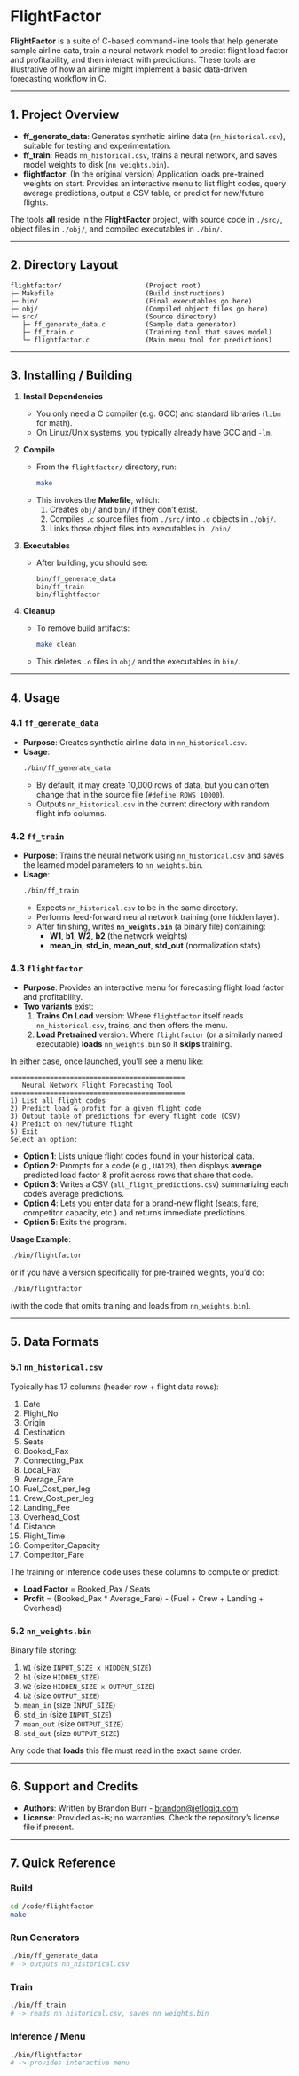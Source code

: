 # **FlightFactor**

**FlightFactor** is a suite of C-based command-line tools that help generate sample airline data, train a neural network model to predict flight load factor and profitability, and then interact with predictions. These tools are illustrative of how an airline might implement a basic data-driven forecasting workflow in C.

---

## **1. Project Overview**

- **ff_generate_data**: Generates synthetic airline data (`nn_historical.csv`), suitable for testing and experimentation.  
- **ff_train**: Reads `nn_historical.csv`, trains a neural network, and saves model weights to disk (`nn_weights.bin`).  
- **flightfactor**: (In the original version) Application loads pre-trained weights on start. Provides an interactive menu to list flight codes, query average predictions, output a CSV table, or predict for new/future flights.

The tools **all** reside in the **FlightFactor** project, with source code in `./src/`, object files in `./obj/`, and compiled executables in `./bin/`.

---

## **2. Directory Layout**

```
flightfactor/                     (Project root)
├─ Makefile                       (Build instructions)
├─ bin/                           (Final executables go here)
├─ obj/                           (Compiled object files go here)
└─ src/                           (Source directory)
   ├─ ff_generate_data.c          (Sample data generator)
   ├─ ff_train.c                  (Training tool that saves model)
   └─ flightfactor.c              (Main menu tool for predictions)
```

---

## **3. Installing / Building**

1. **Install Dependencies**  
   - You only need a C compiler (e.g. GCC) and standard libraries (`libm` for math).  
   - On Linux/Unix systems, you typically already have GCC and `-lm`.

2. **Compile**  
   - From the `flightfactor/` directory, run:
     ```bash
     make
     ```
   - This invokes the **Makefile**, which:
     1. Creates `obj/` and `bin/` if they don’t exist.  
     2. Compiles `.c` source files from `./src/` into `.o` objects in `./obj/`.  
     3. Links those object files into executables in `./bin/`.

3. **Executables**  
   - After building, you should see:
     ```
     bin/ff_generate_data
     bin/ff_train
     bin/flightfactor
     ```

4. **Cleanup**  
   - To remove build artifacts:
     ```bash
     make clean
     ```
   - This deletes `.o` files in `obj/` and the executables in `bin/`.

---

## **4. Usage**

### **4.1 `ff_generate_data`**

- **Purpose**: Creates synthetic airline data in `nn_historical.csv`.  
- **Usage**:
  ```bash
  ./bin/ff_generate_data
  ```
  - By default, it may create 10,000 rows of data, but you can often change that in the source file (`#define ROWS 10000`).  
  - Outputs `nn_historical.csv` in the current directory with random flight info columns.

### **4.2 `ff_train`**

- **Purpose**: Trains the neural network using `nn_historical.csv` and saves the learned model parameters to `nn_weights.bin`.  
- **Usage**:
  ```bash
  ./bin/ff_train
  ```
  - Expects `nn_historical.csv` to be in the same directory.  
  - Performs feed-forward neural network training (one hidden layer).  
  - After finishing, writes **`nn_weights.bin`** (a binary file) containing:
    - **W1**, **b1**, **W2**, **b2** (the network weights)  
    - **mean_in**, **std_in**, **mean_out**, **std_out** (normalization stats)

### **4.3 `flightfactor`**

- **Purpose**: Provides an interactive menu for forecasting flight load factor and profitability.  
- **Two variants** exist:
  1. **Trains On Load** version: Where `flightfactor` itself reads `nn_historical.csv`, trains, and then offers the menu.  
  2. **Load Pretrained** version: Where `flightfactor` (or a similarly named executable) **loads** `nn_weights.bin` so it **skips** training.  

In either case, once launched, you’ll see a menu like:

```
============================================
   Neural Network Flight Forecasting Tool
============================================
1) List all flight codes
2) Predict load & profit for a given flight code
3) Output table of predictions for every flight code (CSV)
4) Predict on new/future flight
5) Exit
Select an option:
```

- **Option 1**: Lists unique flight codes found in your historical data.  
- **Option 2**: Prompts for a code (e.g., `UA123`), then displays **average** predicted load factor & profit across rows that share that code.  
- **Option 3**: Writes a CSV (`all_flight_predictions.csv`) summarizing each code’s average predictions.  
- **Option 4**: Lets you enter data for a brand-new flight (seats, fare, competitor capacity, etc.) and returns immediate predictions.  
- **Option 5**: Exits the program.

**Usage Example**:
```bash
./bin/flightfactor
```
or if you have a version specifically for pre-trained weights, you’d do:
```bash
./bin/flightfactor
```
(with the code that omits training and loads from `nn_weights.bin`).

---

## **5. Data Formats**

### **5.1 `nn_historical.csv`**  
Typically has 17 columns (header row + flight data rows):

1. Date  
2. Flight_No  
3. Origin  
4. Destination  
5. Seats  
6. Booked_Pax  
7. Connecting_Pax  
8. Local_Pax  
9. Average_Fare  
10. Fuel_Cost_per_leg  
11. Crew_Cost_per_leg  
12. Landing_Fee  
13. Overhead_Cost  
14. Distance  
15. Flight_Time  
16. Competitor_Capacity  
17. Competitor_Fare  

The training or inference code uses these columns to compute or predict:

- **Load Factor** = Booked_Pax / Seats  
- **Profit** = (Booked_Pax * Average_Fare) - (Fuel + Crew + Landing + Overhead)

### **5.2 `nn_weights.bin`**  
Binary file storing:

1. `W1` (size `INPUT_SIZE x HIDDEN_SIZE`)  
2. `b1` (size `HIDDEN_SIZE`)  
3. `W2` (size `HIDDEN_SIZE x OUTPUT_SIZE`)  
4. `b2` (size `OUTPUT_SIZE`)  
5. `mean_in` (size `INPUT_SIZE`)  
6. `std_in` (size `INPUT_SIZE`)  
7. `mean_out` (size `OUTPUT_SIZE`)  
8. `std_out` (size `OUTPUT_SIZE`)

Any code that **loads** this file must read in the exact same order.


---

## **6. Support and Credits**

- **Authors**: Written by Brandon Burr - brandon@jetlogiq.com
- **License**: Provided as-is; no warranties. Check the repository’s license file if present.

---

## **7. Quick Reference**

### **Build**

```bash
cd /code/flightfactor
make
```

### **Run Generators**

```bash
./bin/ff_generate_data
# -> outputs nn_historical.csv
```

### **Train**

```bash
./bin/ff_train
# -> reads nn_historical.csv, saves nn_weights.bin
```

### **Inference / Menu**

```bash
./bin/flightfactor
# -> provides interactive menu
```
